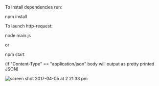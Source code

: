 To install dependencies run:

npm install

To launch http-request:

node main.js <portnumber>

or 

npm start <portnumber>

(if "Content-Type" == "application/json" body will output as pretty printed JSON)

![screen shot 2017-04-05 at 2 21 33 pm](https://cloud.githubusercontent.com/assets/24377188/24686985/32976dec-1a0b-11e7-8840-ff69de862803.png)
